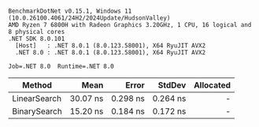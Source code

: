 ```

BenchmarkDotNet v0.15.1, Windows 11 (10.0.26100.4061/24H2/2024Update/HudsonValley)
AMD Ryzen 7 6800H with Radeon Graphics 3.20GHz, 1 CPU, 16 logical and 8 physical cores
.NET SDK 8.0.101
  [Host]   : .NET 8.0.1 (8.0.123.58001), X64 RyuJIT AVX2
  .NET 8.0 : .NET 8.0.1 (8.0.123.58001), X64 RyuJIT AVX2

Job=.NET 8.0  Runtime=.NET 8.0  

```
| Method       | Mean     | Error    | StdDev   | Allocated |
|------------- |---------:|---------:|---------:|----------:|
| LinearSearch | 30.07 ns | 0.298 ns | 0.264 ns |         - |
| BinarySearch | 15.20 ns | 0.184 ns | 0.172 ns |         - |
